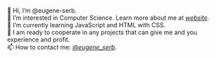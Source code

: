 👋 Hi, I’m @eugene-serb.<br />
👀 I’m interested in Computer Science. Learn more about me at *[website](https://eugene-serb.github.io/)*.<br />
🌱 I’m currently learning JavaScript and HTML with CSS.<br />
💞️ I am ready to cooperate in any projects that can give me and you experience and profit.<br />
📫 How to contact me: *[@eugene_serb](https://twitter.com/eugene_serb)*.<br />

<!---
eugene-serb/eugene-serb is a ✨ special ✨ repository because its `README.md` (this file) appears on your GitHub profile.
You can click the Preview link to take a look at your changes.
--->
